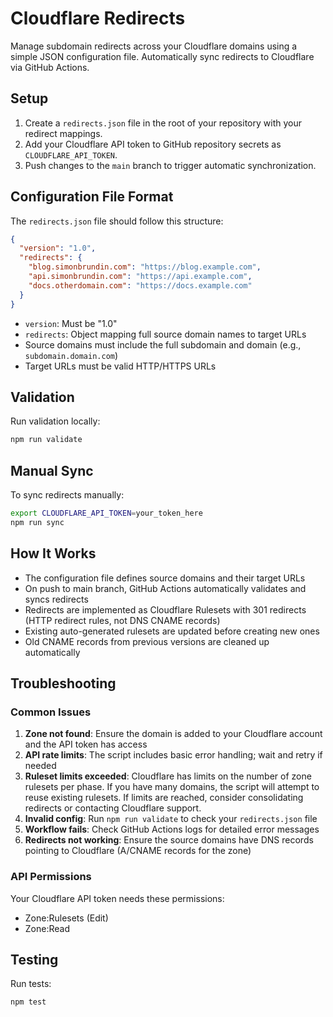 # Cloudflare Redirects

Manage subdomain redirects across your Cloudflare domains using a simple JSON
configuration file. Automatically sync redirects to Cloudflare via GitHub
Actions.

## Setup

1. Create a `redirects.json` file in the root of your repository with your
   redirect mappings.
2. Add your Cloudflare API token to GitHub repository secrets as
   `CLOUDFLARE_API_TOKEN`.
3. Push changes to the `main` branch to trigger automatic synchronization.

## Configuration File Format

The `redirects.json` file should follow this structure:

```json
{
  "version": "1.0",
  "redirects": {
    "blog.simonbrundin.com": "https://blog.example.com",
    "api.simonbrundin.com": "https://api.example.com",
    "docs.otherdomain.com": "https://docs.example.com"
  }
}
```

- `version`: Must be "1.0"
- `redirects`: Object mapping full source domain names to target URLs
- Source domains must include the full subdomain and domain (e.g.,
  `subdomain.domain.com`)
- Target URLs must be valid HTTP/HTTPS URLs

## Validation

Run validation locally:

```bash
npm run validate
```

## Manual Sync

To sync redirects manually:

```bash
export CLOUDFLARE_API_TOKEN=your_token_here
npm run sync
```

## How It Works

- The configuration file defines source domains and their target URLs
- On push to main branch, GitHub Actions automatically validates and syncs
  redirects
- Redirects are implemented as Cloudflare Rulesets with 301 redirects (HTTP
  redirect rules, not DNS CNAME records)
- Existing auto-generated rulesets are updated before creating new ones
- Old CNAME records from previous versions are cleaned up automatically

## Troubleshooting

### Common Issues

1. **Zone not found**: Ensure the domain is added to your Cloudflare account and
   the API token has access
2. **API rate limits**: The script includes basic error handling; wait and retry
   if needed
3. **Ruleset limits exceeded**: Cloudflare has limits on the number of zone
   rulesets per phase. If you have many domains, the script will attempt to
   reuse existing rulesets. If limits are reached, consider consolidating
   redirects or contacting Cloudflare support.
4. **Invalid config**: Run `npm run validate` to check your `redirects.json`
   file
5. **Workflow fails**: Check GitHub Actions logs for detailed error messages
6. **Redirects not working**: Ensure the source domains have DNS records
   pointing to Cloudflare (A/CNAME records for the zone)

### API Permissions

Your Cloudflare API token needs these permissions:

- Zone:Rulesets (Edit)
- Zone:Read

## Testing

Run tests:

```bash
npm test
```

